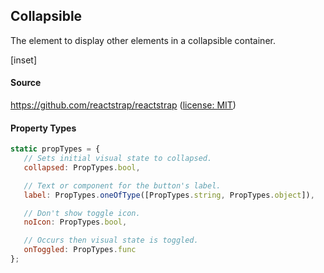 ﻿## Collapsible

The element to display other elements in a collapsible container.

[inset]

#### Source

https://github.com/reactstrap/reactstrap ([license: MIT](https://github.com/reactstrap/reactstrap/blob/master/LICENSE))

#### Property Types

```jsx
static propTypes = {
   // Sets initial visual state to collapsed.
   collapsed: PropTypes.bool,

   // Text or component for the button's label.
   label: PropTypes.oneOfType([PropTypes.string, PropTypes.object]),

   // Don't show toggle icon.
   noIcon: PropTypes.bool,

   // Occurs then visual state is toggled.
   onToggled: PropTypes.func
};
```
